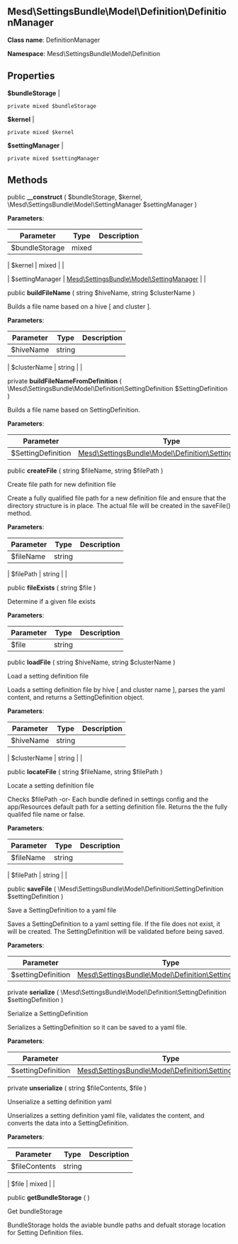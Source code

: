 Mesd\SettingsBundle\Model\Definition\DefinitionManager
---------------

    

    


**Class name**: DefinitionManager

**Namespace**: Mesd\SettingsBundle\Model\Definition









Properties
----------


**$bundleStorage**  |  



    private mixed $bundleStorage






**$kernel**  |  



    private mixed $kernel






**$settingManager**  |  



    private mixed $settingManager






Methods
-------


public **__construct** ( $bundleStorage, $kernel, \Mesd\SettingsBundle\Model\SettingManager $settingManager )











**Parameters**:

| Parameter | Type | Description |
|-----------|------|-------------|
| $bundleStorage | mixed |  |

| $kernel | mixed |  |

| $settingManager | [Mesd\SettingsBundle\Model\SettingManager](Mesd-SettingsBundle-Model-SettingManager.md) |  |



public **buildFileName** ( string $hiveName, string $clusterName )


Builds a file name based on a hive [ and cluster ].








**Parameters**:

| Parameter | Type | Description |
|-----------|------|-------------|
| $hiveName | string |  |

| $clusterName | string |  |



private **buildFileNameFromDefinition** ( \Mesd\SettingsBundle\Model\Definition\SettingDefinition $SettingDefinition )


Builds a file name based on SettingDefinition.








**Parameters**:

| Parameter | Type | Description |
|-----------|------|-------------|
| $SettingDefinition | [Mesd\SettingsBundle\Model\Definition\SettingDefinition](Mesd-SettingsBundle-Model-Definition-SettingDefinition.md) |  |



public **createFile** ( string $fileName, string $filePath )


Create file path for new definition file

Create a fully qualified file path for a new definition file
and ensure that the directory structure is in place. The actual
file will be created in the saveFile() method.






**Parameters**:

| Parameter | Type | Description |
|-----------|------|-------------|
| $fileName | string |  |

| $filePath | string |  |



public **fileExists** ( string $file )


Determine if a given file exists








**Parameters**:

| Parameter | Type | Description |
|-----------|------|-------------|
| $file | string |  |



public **loadFile** ( string $hiveName, string $clusterName )


Load a setting definition file

Loads a setting definition file by hive [ and cluster name ],
parses the yaml content, and returns a SettingDefinition object.






**Parameters**:

| Parameter | Type | Description |
|-----------|------|-------------|
| $hiveName | string |  |

| $clusterName | string |  |



public **locateFile** ( string $fileName, string $filePath )


Locate a setting definition file

Checks $filePath
  -or-
Each bundle defined in settings config and the app/Resources
default path for a setting definition file. Returns the the
fully qualifed file name or false.






**Parameters**:

| Parameter | Type | Description |
|-----------|------|-------------|
| $fileName | string |  |

| $filePath | string |  |



public **saveFile** ( \Mesd\SettingsBundle\Model\Definition\SettingDefinition $settingDefinition )


Save a SettingDefinition to a yaml file

Saves a SettingDefinition to a yaml setting file. If the file
does not exist, it will be created. The SettingDefinition
will be validated before being saved.






**Parameters**:

| Parameter | Type | Description |
|-----------|------|-------------|
| $settingDefinition | [Mesd\SettingsBundle\Model\Definition\SettingDefinition](Mesd-SettingsBundle-Model-Definition-SettingDefinition.md) |  |



private **serialize** ( \Mesd\SettingsBundle\Model\Definition\SettingDefinition $settingDefinition )


Serialize a SettingDefinition

Serializes a SettingDefinition so it can be saved to
a yaml file.






**Parameters**:

| Parameter | Type | Description |
|-----------|------|-------------|
| $settingDefinition | [Mesd\SettingsBundle\Model\Definition\SettingDefinition](Mesd-SettingsBundle-Model-Definition-SettingDefinition.md) |  |



private **unserialize** ( string $fileContents, $file )


Unserialize a setting definition yaml

Unserializes a setting definition yaml file, validates the
content, and converts the data into a SettingDefinition.






**Parameters**:

| Parameter | Type | Description |
|-----------|------|-------------|
| $fileContents | string |  |

| $file | mixed |  |



public **getBundleStorage** (  )


Get bundleStorage

BundleStorage holds the aviable bundle paths and defualt
storage location for Setting Definition files.






